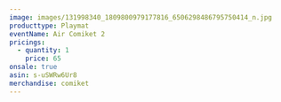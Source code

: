 ```yaml
---
image: images/131998340_1809800979177816_6506298486795750414_n.jpg
producttype: Playmat
eventName: Air Comiket 2
pricings:
  - quantity: 1
    price: 65
onsale: true
asin: s-uSWRw6Ur8
merchandise: comiket
---
```

